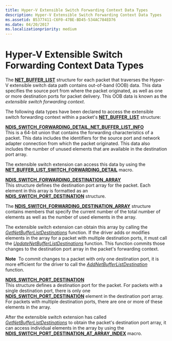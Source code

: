 ```yaml
---
title: Hyper-V Extensible Switch Forwarding Context Data Types
description: Hyper-V Extensible Switch Forwarding Context Data Types
ms.assetid: B5377411-C6F0-47BE-BD45-534AC784ED76
ms.date: 04/20/2017
ms.localizationpriority: medium
---
```


# Hyper-V Extensible Switch Forwarding Context Data Types


The [**NET\_BUFFER\_LIST**](/windows-hardware/drivers/ddi/nbl/ns-nbl-net_buffer_list) structure for each packet that traverses the Hyper-V extensible switch data path contains out-of-band (OOB) data. This data specifies the source port from where the packet originated, as well as one or more destination ports for packet delivery. This OOB data is known as the *extensible switch forwarding context*.

The following data types have been declared to access the extensible switch forwarding context within a packet's [**NET\_BUFFER\_LIST**](/windows-hardware/drivers/ddi/nbl/ns-nbl-net_buffer_list) structure:

<a href="" id="ndis-switch-forwarding-detail-net-buffer-list-info"></a>[**NDIS\_SWITCH\_FORWARDING\_DETAIL\_NET\_BUFFER\_LIST\_INFO**](/windows-hardware/drivers/ddi/ndis/ns-ndis-_ndis_switch_forwarding_detail_net_buffer_list_info)  
This is a 64-bit union that contains the forwarding characteristics of a packet. This data includes the identifiers for the source port and network adapter connection from which the packet originated. This data also includes the number of unused elements that are available in the destination port array.

The extensible switch extension can access this data by using the [**NET\_BUFFER\_LIST\_SWITCH\_FORWARDING\_DETAIL**](/windows-hardware/drivers/ddi/ndis/nf-ndis-net_buffer_list_switch_forwarding_detail) macro.

<a href="" id="ndis-switch-forwarding-destination-array"></a>[**NDIS\_SWITCH\_FORWARDING\_DESTINATION\_ARRAY**](/windows-hardware/drivers/ddi/ndis/ns-ndis-_ndis_switch_forwarding_detail_net_buffer_list_info)  
This structure defines the destination port array for the packet. Each element in this array is formatted as an [**NDIS\_SWITCH\_PORT\_DESTINATION**](/windows-hardware/drivers/ddi/ndis/ns-ndis-_ndis_switch_port_destination) structure.

The [**NDIS\_SWITCH\_FORWARDING\_DESTINATION\_ARRAY**](/windows-hardware/drivers/ddi/ndis/ns-ndis-_ndis_switch_forwarding_detail_net_buffer_list_info) structure contains members that specify the current number of the total number of elements as well as the number of used elements in the array.

The extensible switch extension can obtain this array by calling the [*GetNetBufferListDestinations*](/windows-hardware/drivers/ddi/ndis/nc-ndis-ndis_switch_get_net_buffer_list_destinations) function. If the driver adds or modifies elements in the array for a packet with multiple destination ports, it must call the [*UpdateNetBufferListDestinations*](/windows-hardware/drivers/ddi/ndis/nc-ndis-ndis_switch_update_net_buffer_list_destinations) function. This function commits those changes to the destination port array in the packet's forwarding context.

**Note**  To commit changes to a packet with only one destination port, it is more efficient for the driver to call the [*AddNetBufferListDestination*](/windows-hardware/drivers/ddi/ndis/nc-ndis-ndis_switch_add_net_buffer_list_destination) function.

 

<a href="" id="ndis-switch-port-destination"></a>[**NDIS\_SWITCH\_PORT\_DESTINATION**](/windows-hardware/drivers/ddi/ndis/ns-ndis-_ndis_switch_port_destination)  
This structure defines a destination port for the packet. For packets with a single destination port, there is only one [**NDIS\_SWITCH\_PORT\_DESTINATION**](/windows-hardware/drivers/ddi/ndis/ns-ndis-_ndis_switch_port_destination) element in the destination port array. For packets with multiple destination ports, there are one or more of these elements in the array.

After the extensible switch extension has called [*GetNetBufferListDestinations*](/windows-hardware/drivers/ddi/ndis/nc-ndis-ndis_switch_get_net_buffer_list_destinations) to obtain the packet's destination port array, it can access individual elements in the array by using the [**NDIS\_SWITCH\_PORT\_DESTINATION\_AT\_ARRAY\_INDEX**](/windows-hardware/drivers/ddi/ndis/nf-ndis-ndis_switch_port_destination_at_array_index) macro.

 

